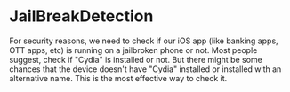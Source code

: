 # JailBreakDetection
For security reasons, we need to check if our iOS app (like banking apps, OTT apps, etc) is running on a jailbroken phone or not. Most people suggest, check if "Cydia" is installed or not. But there might be some chances that the device doesn't have "Cydia" installed or installed with an alternative name. This is the most effective way to check it.
